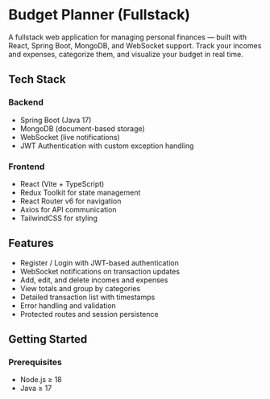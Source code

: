 # Budget Planner (Fullstack)

A fullstack web application for managing personal finances — built with React, Spring Boot, MongoDB, and WebSocket support. Track your incomes and expenses, categorize them, and visualize your budget in real time.

## Tech Stack

### Backend
- Spring Boot (Java 17)
- MongoDB (document-based storage)
- WebSocket (live notifications)
- JWT Authentication with custom exception handling

### Frontend
- React (Vite + TypeScript)
- Redux Toolkit for state management
- React Router v6 for navigation
- Axios for API communication
- TailwindCSS for styling

## Features

- Register / Login with JWT-based authentication
- WebSocket notifications on transaction updates
- Add, edit, and delete incomes and expenses
- View totals and group by categories
- Detailed transaction list with timestamps
- Error handling and validation
- Protected routes and session persistence

## Getting Started

### Prerequisites
- Node.js ≥ 18
- Java ≥ 17



